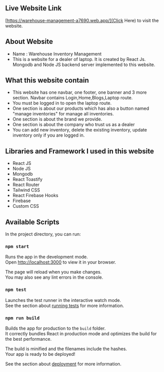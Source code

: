 ## Live Website Link

[https://warehouse-management-a7690.web.app/](Click Here) to visit the website.

## About Website

- Name : Warehouse Inventory Management
- This is a website for a dealer of laptop. It is created by React Js. Mongodb and Node JS backend server implemented to this website.

## What this website contain

- This website has one navbar, one footer, one banner and 3 more section. Navbar contains Login,Home,Blogs,Laptop route.
- You must be logged in to open the laptop route.
- One section is about our products which has also a button named "manage inventories" for manage all inventories.
- One section is about the brand we provide.
- One section is about the company who trust us as a dealer
- You can add new inventory, delete the existing inventory, update inventory only if you are logged in.

## Libraries and Framework I used in this website

- React JS
- Node JS
- Mongodb
- React Toastify
- React Router
- Tailwind CSS
- React Firebase Hooks
- Firebase
- Custom CSS

## Available Scripts

In the project directory, you can run:

### `npm start`

Runs the app in the development mode.\
Open [http://localhost:3000](http://localhost:3000) to view it in your browser.

The page will reload when you make changes.\
You may also see any lint errors in the console.

### `npm test`

Launches the test runner in the interactive watch mode.\
See the section about [running tests](https://facebook.github.io/create-react-app/docs/running-tests) for more information.

### `npm run build`

Builds the app for production to the `build` folder.\
It correctly bundles React in production mode and optimizes the build for the best performance.

The build is minified and the filenames include the hashes.\
Your app is ready to be deployed!

See the section about [deployment](https://facebook.github.io/create-react-app/docs/deployment) for more information.
